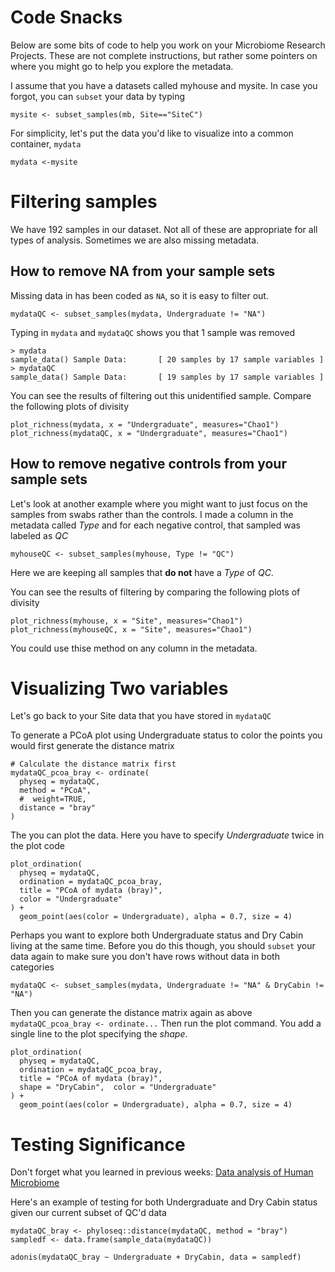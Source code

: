 # Code Snacks

Below are some bits of code to help you work on your Microbiome Research Projects. These are not complete instructions, but rather some pointers on where you might go to help you explore the metadata.


I assume that you have a datasets called myhouse and mysite. In case you forgot, you can `subset` your data by typing
```
mysite <- subset_samples(mb, Site=="SiteC")
```

For simplicity, let's put the data you'd like to visualize into a common container, `mydata`
```
mydata <-mysite
```

# Filtering samples

We have 192 samples in our dataset. Not all of these are appropriate for all types of analysis. Sometimes we are also missing metadata.

## How to remove NA from your sample sets

Missing data in has been coded as `NA`, so it is easy to filter out.
```
mydataQC <- subset_samples(mydata, Undergraduate != "NA")
```

Typing in `mydata` and `mydataQC` shows you that 1 sample was removed
```
> mydata
sample_data() Sample Data:       [ 20 samples by 17 sample variables ]
> mydataQC
sample_data() Sample Data:       [ 19 samples by 17 sample variables ]
```

You can see the results of filtering out this unidentified sample. Compare the following plots of divisity
```
plot_richness(mydata, x = "Undergraduate", measures="Chao1")
plot_richness(mydataQC, x = "Undergraduate", measures="Chao1")
```

## How to remove negative controls from your sample sets

Let's look at another example where you might want to just focus on the samples from swabs rather than the controls. I made a column in the metadata called *Type* and for each negative control, that sampled was labeled as *QC*
```
myhouseQC <- subset_samples(myhouse, Type != "QC")
```
Here we are keeping all samples that **do not** have a *Type* of *QC*. 

You can see the results of filtering by comparing the following plots of divisity
```
plot_richness(myhouse, x = "Site", measures="Chao1")
plot_richness(myhouseQC, x = "Site", measures="Chao1")
```
You could use thise method on any column in the metadata.

# Visualizing Two variables

Let's go back to your Site data that you have stored in `mydataQC`

To generate a PCoA plot using Undergraduate status to color the points you would first generate the distance matrix
```
# Calculate the distance matrix first
mydataQC_pcoa_bray <- ordinate(
  physeq = mydataQC, 
  method = "PCoA",
  #  weight=TRUE,
  distance = "bray"
)
```
The you can plot the data. Here you have to specify *Undergraduate* twice in the plot code
```
plot_ordination(
  physeq = mydataQC,
  ordination = mydataQC_pcoa_bray,
  title = "PCoA of mydata (bray)",
  color = "Undergraduate"
) + 
  geom_point(aes(color = Undergraduate), alpha = 0.7, size = 4)
```

Perhaps you want to explore both Undergraduate status and Dry Cabin living at the same time. Before you do this though, you should `subset` your data again to make sure you don't have rows without data in both categories

```
mydataQC <- subset_samples(mydata, Undergraduate != "NA" & DryCabin != "NA")
```

Then you can generate the distance matrix again as above `mydataQC_pcoa_bray <- ordinate...`
Then run the plot command. You add a single line to the plot specifying the *shape*. 

```
plot_ordination(
  physeq = mydataQC,
  ordination = mydataQC_pcoa_bray,
  title = "PCoA of mydata (bray)",
  shape = "DryCabin",  color = "Undergraduate"
) + 
  geom_point(aes(color = Undergraduate), alpha = 0.7, size = 4)
```

# Testing Significance

Don't forget what you learned in previous weeks: [Data analysis of Human Microbiome](data_analysis)


Here's an example of testing for both Undergraduate and Dry Cabin status given our current subset of QC'd data
```
mydataQC_bray <- phyloseq::distance(mydataQC, method = "bray")
sampledf <- data.frame(sample_data(mydataQC))

adonis(mydataQC_bray ~ Undergraduate + DryCabin, data = sampledf)
```
